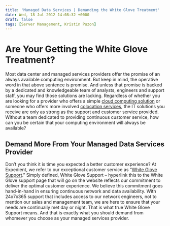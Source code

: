 ```yaml
---
title: 'Managed Data Services | Demanding the White Glove Treatment'
date: Wed, 18 Jul 2012 14:08:32 +0000
draft: false
tags: [Server Management, Kristin Puzon]
---
```


Are Your Getting the White Glove Treatment?
===========================================

Most data center and managed services providers offer the promise of an always available computing environment. But keep in mind, the operative word in that above sentence is promise. And unless that promise is backed by a dedicated and knowledgeable team of analysts, engineers and support staff, you may find those solutions are lacking. Regardless of whether you are looking for a provider who offers a simple [cloud computing solution](https://www.expedient.com/cloud-computing/) or someone who offers more involved [colocation services](https://www.expedient.com/cloud-computing/virtual-colocation/), the IT solutions you receive are only as strong as the support and customer service provided. Without a team dedicated to providing continuous customer service, how can you be certain that your computing environment will always be available?

Demand More From Your Managed Data Services Provider
----------------------------------------------------

Don’t you think it is time you expected a better customer experience? At Expedient, we refer to our exceptional customer service as “[White Glove Support](https://www.expedient.com/support/).” Simply defined, White Glove Support – hyperlink this to the White Glove support page that will go on the website reflects our commitment to deliver the optimal customer experience. We believe this commitment goes hand-in-hand in ensuring continuous network and data availability. With 24x7x365 support that includes access to our network engineers, not to mention our sales and management team, we are here to ensure that your needs are continually met day or night. That is what true White Glove Support means. And that is exactly what you should demand from whomever you choose as your managed services provider.